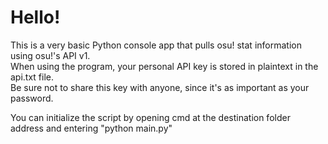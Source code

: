# Hello!

This is a very basic Python console app that pulls osu! stat information using osu!'s API v1.\
When using the program, your personal API key is stored in plaintext in the api.txt file.\
Be sure not to share this key with anyone, since it's as important as your password.

You can initialize the script by opening cmd at the destination folder address and entering "python main.py"
